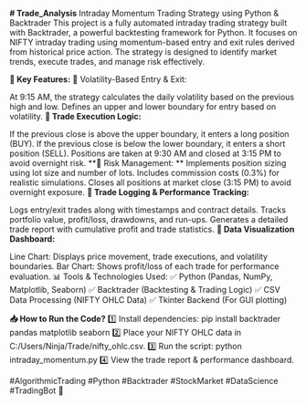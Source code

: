 **# Trade_Analysis**
Intraday Momentum Trading Strategy using Python & Backtrader
This project is a fully automated intraday trading strategy built with Backtrader, a powerful backtesting framework for Python. It focuses on NIFTY intraday trading using momentum-based entry and exit rules derived from historical price action. The strategy is designed to identify market trends, execute trades, and manage risk effectively.

**📌 Key Features:**
🔹 Volatility-Based Entry & Exit:

At 9:15 AM, the strategy calculates the daily volatility based on the previous high and low.
Defines an upper and lower boundary for entry based on volatility.
**🔹 Trade Execution Logic:**

If the previous close is above the upper boundary, it enters a long position (BUY).
If the previous close is below the lower boundary, it enters a short position (SELL).
Positions are taken at 9:30 AM and closed at 3:15 PM to avoid overnight risk.
**🔹 Risk Management:
**
Implements position sizing using lot size and number of lots.
Includes commission costs (0.3%) for realistic simulations.
Closes all positions at market close (3:15 PM) to avoid overnight exposure.
**🔹 Trade Logging & Performance Tracking:**

Logs entry/exit trades along with timestamps and contract details.
Tracks portfolio value, profit/loss, drawdowns, and run-ups.
Generates a detailed trade report with cumulative profit and trade statistics.
**🔹 Data Visualization Dashboard:**

Line Chart: Displays price movement, trade executions, and volatility boundaries.
Bar Chart: Shows profit/loss of each trade for performance evaluation.
📊 Tools & Technologies Used:
✅ Python (Pandas, NumPy, Matplotlib, Seaborn)
✅ Backtrader (Backtesting & Trading Logic)
✅ CSV Data Processing (NIFTY OHLC Data)
✅ Tkinter Backend (For GUI plotting)

**📥 How to Run the Code?**
1️⃣ Install dependencies:
pip install backtrader pandas matplotlib seaborn
2️⃣ Place your NIFTY OHLC data in C:/Users/Ninja/Trade/nifty_ohlc.csv.
3️⃣ Run the script:
python intraday_momentum.py
4️⃣ View the trade report & performance dashboard.

#AlgorithmicTrading #Python #Backtrader #StockMarket #DataScience #TradingBot 🚀
